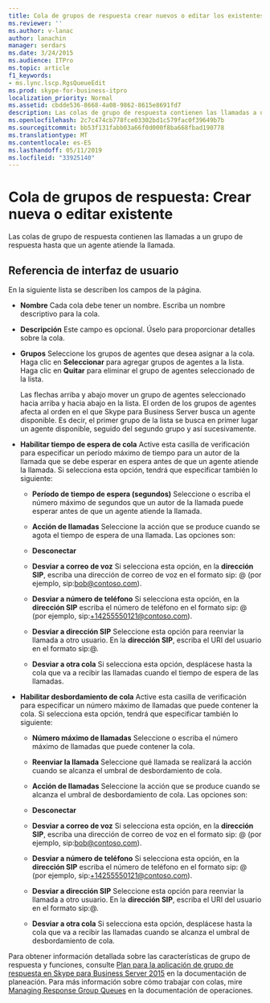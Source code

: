 ```yaml
---
title: Cola de grupos de respuesta crear nuevos o editar los existentes
ms.reviewer: ''
ms.author: v-lanac
author: lanachin
manager: serdars
ms.date: 3/24/2015
ms.audience: ITPro
ms.topic: article
f1_keywords:
- ms.lync.lscp.RgsQueueEdit
ms.prod: skype-for-business-itpro
localization_priority: Normal
ms.assetid: cbdde536-8668-4a08-9862-8615e8691fd7
description: Las colas de grupo de respuesta contienen las llamadas a un grupo de respuesta hasta que un agente atiende la llamada.
ms.openlocfilehash: 2c7c474cb778fce03302bd1c579fac0f39649b7b
ms.sourcegitcommit: bb53f131fabb03a66f0d000f8ba668fbad190778
ms.translationtype: MT
ms.contentlocale: es-ES
ms.lasthandoff: 05/11/2019
ms.locfileid: "33925140"
---
```

# <a name="response-groups-queue-create-new-or-edit-existing"></a>Cola de grupos de respuesta: Crear nueva o editar existente

Las colas de grupo de respuesta contienen las llamadas a un grupo de respuesta hasta que un agente atiende la llamada.

## <a name="ui-reference"></a>Referencia de interfaz de usuario

En la siguiente lista se describen los campos de la página.

- **Nombre** Cada cola debe tener un nombre. Escriba un nombre descriptivo para la cola.

- **Descripción** Este campo es opcional. Úselo para proporcionar detalles sobre la cola.

- **Grupos** Seleccione los grupos de agentes que desea asignar a la cola. Haga clic en **Seleccionar** para agregar grupos de agentes a la lista. Haga clic en **Quitar** para eliminar el grupo de agentes seleccionado de la lista.

    Las flechas arriba y abajo mover un grupo de agentes seleccionado hacia arriba y hacia abajo en la lista. El orden de los grupos de agentes afecta al orden en el que Skype para Business Server busca un agente disponible. Es decir, el primer grupo de la lista se busca en primer lugar un agente disponible, seguido del segundo grupo y así sucesivamente.

- **Habilitar tiempo de espera de cola** Active esta casilla de verificación para especificar un período máximo de tiempo para un autor de la llamada que se debe esperar en espera antes de que un agente atiende la llamada. Si selecciona esta opción, tendrá que especificar también lo siguiente:

  - **Período de tiempo de espera (segundos)** Seleccione o escriba el número máximo de segundos que un autor de la llamada puede esperar antes de que un agente atiende la llamada.

  - **Acción de llamadas** Seleccione la acción que se produce cuando se agota el tiempo de espera de una llamada. Las opciones son:

  - **Desconectar**

  - **Desviar a correo de voz** Si selecciona esta opción, en la **dirección SIP**, escriba una dirección de correo de voz en el formato sip:<username> @ <domainname> (por ejemplo, sip:bob@contoso.com).

  - **Desviar a número de teléfono** Si selecciona esta opción, en la **dirección SIP** escriba el número de teléfono en el formato sip:<number> @ <domainname> (por ejemplo, sip:+14255550121@contoso.com).

  - **Desviar a dirección SIP** Seleccione esta opción para reenviar la llamada a otro usuario. En la **dirección SIP**, escriba el URI del usuario en el formato sip:<username>@<domainname>.

  - **Desviar a otra cola** Si selecciona esta opción, desplácese hasta la cola que va a recibir las llamadas cuando el tiempo de espera de las llamadas.

- **Habilitar desbordamiento de cola** Active esta casilla de verificación para especificar un número máximo de llamadas que puede contener la cola. Si selecciona esta opción, tendrá que especificar también lo siguiente:

  - **Número máximo de llamadas** Seleccione o escriba el número máximo de llamadas que puede contener la cola.

  - **Reenviar la llamada** Seleccione qué llamada se realizará la acción cuando se alcanza el umbral de desbordamiento de cola.

  - **Acción de llamadas** Seleccione la acción que se produce cuando se alcanza el umbral de desbordamiento de cola. Las opciones son:

  - **Desconectar**

  - **Desviar a correo de voz** Si selecciona esta opción, en la **dirección SIP**, escriba una dirección de correo de voz en el formato sip:<username> @ <domainname> (por ejemplo, sip:bob@contoso.com).

  - **Desviar a número de teléfono** Si selecciona esta opción, en la **dirección SIP** escriba el número de teléfono en el formato sip:<number> @ <domainname> (por ejemplo, sip:+14255550121@contoso.com).

  - **Desviar a dirección SIP** Seleccione esta opción para reenviar la llamada a otro usuario. En la **dirección SIP**, escriba el URI del usuario en el formato sip:<username>@<domainname>.

  - **Desviar a otra cola** Si selecciona esta opción, desplácese hasta la cola que va a recibir las llamadas cuando se alcanza el umbral de desbordamiento de cola.

Para obtener información detallada sobre las características de grupo de respuesta y funciones, consulte [Plan para la aplicación de grupo de respuesta en Skype para Business Server 2015](../../plan-your-deployment/enterprise-voice-solution/response-group.md) en la documentación de planeación. Para más información sobre cómo trabajar con colas, mire [Managing Response Group Queues](https://technet.microsoft.com/library/1e91720c-ab67-4dfb-b30c-0ef2a8012310.aspx) en la documentación de operaciones.


